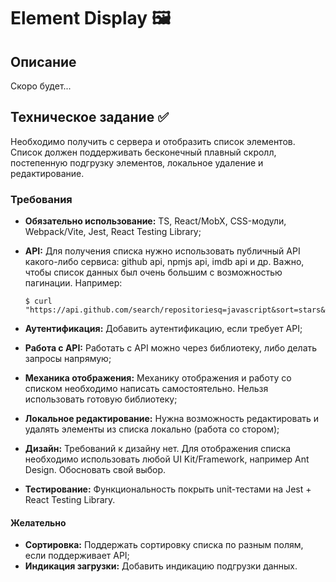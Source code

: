 # Element Display 🖼️

## Описание

Скоро будет...

## Техническое задание ✅

Необходимо получить с сервера и отобразить список элементов. Список должен поддерживать бесконечный плавный скролл, постепенную подгрузку элементов, локальное удаление и редактирование.

### Требования

- **Обязательно использование:** TS, React/MobX, CSS-модули, Webpack/Vite, Jest, React Testing Library;
- **API:** Для получения списка нужно использовать публичный API какого-либо сервиса: github api, npmjs api, imdb api и др. Важно, чтобы список данных был очень большим с возможностью пагинации. Например:

  ```
  $ curl "https://api.github.com/search/repositoriesq=javascript&sort=stars&order=asc&page=2"
  ```

- **Аутентификация:** Добавить аутентификацию, если требует API;
- **Работа с API:** Работать с API можно через библиотеку, либо делать запросы напрямую;
- **Механика отображения:** Механику отображения и работу со списком необходимо написать самостоятельно. Нельзя использовать готовую библиотеку;
- **Локальное редактирование:** Нужна возможность редактировать и удалять элементы из списка локально (работа со стором);
- **Дизайн:** Требований к дизайну нет. Для отображения списка необходимо использовать любой UI Kit/Framework, например Ant Design. Обосновать свой выбор.
- **Тестирование:** Функциональность покрыть unit-тестами на Jest + React Testing Library.

#### Желательно

- **Сортировка:** Поддержать сортировку списка по разным полям, если поддерживает API;
- **Индикация загрузки:** Добавить индикацию подгрузки данных.
